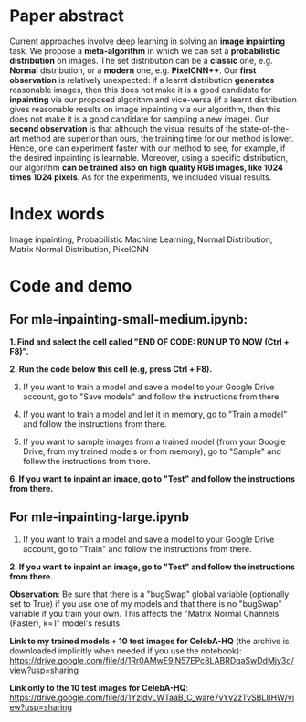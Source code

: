 # Paper abstract

Current approaches involve deep learning in solving an **image inpainting** task. We propose a **meta-algorithm** in which we can set a **probabilistic distribution** on images. The set distribution can be a **classic** one, e.g. **Normal** distribution, or a **modern** one, e.g. **PixelCNN++**. Our **first observation** is relatively unexpected: if a learnt distribution **generates** reasonable images, then this does not make it is a good candidate for **inpainting** via our proposed algorithm and vice-versa (if a learnt distribution gives reasonable results on image inpainting via our algorithm, then this does not make it is a good candidate for sampling a new image). Our **second observation** is that although the visual results of the state-of-the-art method are superior than ours, the training time for our method is lower. Hence, one can experiment faster with our method to see, for example, if the desired inpainting is learnable. Moreover, using a specific distribution, our algorithm **can be trained also on high quality RGB images, like 1024 times 1024 pixels**. As for the experiments, we included visual results.

# Index words

Image inpainting, Probabilistic Machine Learning, Normal Distribution, Matrix Normal Distribution, PixelCNN

# Code and demo

## For mle-inpainting-small-medium.ipynb:

**1. Find and select the cell called "END OF CODE: RUN UP TO NOW (Ctrl + F8)".**

**2. Run the code below this cell (e.g, press Ctrl + F8).**

3. If you want to train a model and save a model to your Google Drive account, go to "Save models" and follow the instructions from there.

4. If you want to train a model and let it in memory, go to "Train a model" and follow the instructions from there.

5. If you want to sample images from a trained model (from your Google Drive, from my trained models or from memory), go to "Sample" and follow the instructions from there.

**6. If you want to inpaint an image, go to "Test" and follow the instructions from there.**


## For mle-inpainting-large.ipynb

1. If you want to train a model and save a model to your Google Drive account, go to "Train" and follow the instructions from there.

**2. If you want to inpaint an image, go to "Test" and follow the instructions from there.**

**Observation**: Be sure that there is a "bugSwap" global variable (optionally set to True) if you use one of my models and that there is no "bugSwap" variable if you train your own. This affects the "Matrix Normal Channels (Faster), k=1" model's results.

**Link to my trained models + 10 test images for CelebA-HQ** (the archive is downloaded implicitly when needed if you use the notebook): https://drive.google.com/file/d/1Rr0AMwE9jN57EPc8LABRDqaSwDdMjy3d/view?usp=sharing

**Link only to the 10 test images for CelebA-HQ**: https://drive.google.com/file/d/1YzldvLWTaaB_C_ware7vYv2zTvSBL8HW/view?usp=sharing
